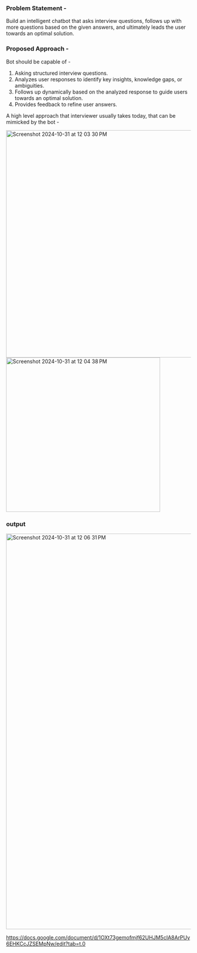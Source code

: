 ### Problem Statement - 
Build an intelligent chatbot that asks interview questions, follows up with more questions based on the given answers, and ultimately leads the user towards an optimal solution.


### Proposed Approach -
Bot should be capable of - 
1. Asking structured interview questions.
2. Analyzes user responses to identify key insights, knowledge gaps, or ambiguities.
3. Follows up dynamically based on the analyzed response to guide users towards an optimal solution.
4. Provides feedback to refine user answers.

A high level approach that interviewer usually takes today, that can be mimicked by the bot - 


<img width="618" alt="Screenshot 2024-10-31 at 12 03 30 PM" src="https://github.com/user-attachments/assets/af051e46-1afb-4b51-8a1f-73bf57e38827">


<img width="420" alt="Screenshot 2024-10-31 at 12 04 38 PM" src="https://github.com/user-attachments/assets/336262b5-746e-48a7-945f-ded653335464">



### output
<img width="1076" alt="Screenshot 2024-10-31 at 12 06 31 PM" src="https://github.com/user-attachments/assets/9dab8eab-4e8b-43bf-87c2-0ec54665b46b">



https://docs.google.com/document/d/1OXt73gemofmjf62UHJM5cIA8ArPUy6EHKCcJZSEMpNw/edit?tab=t.0
